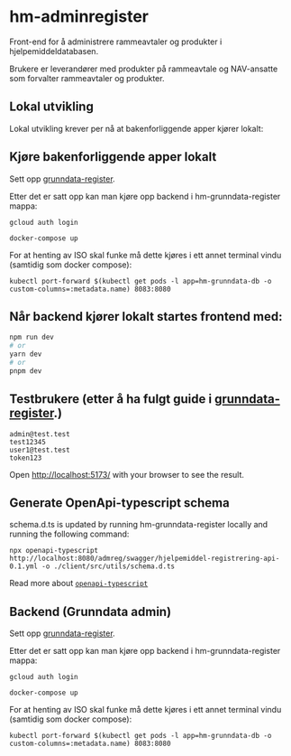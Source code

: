# hm-adminregister

Front-end for å administrere rammeavtaler og produkter i hjelpemiddeldatabasen.

Brukere er leverandører med produkter på rammeavtale og NAV-ansatte som forvalter rammeavtaler og produkter. 

## Lokal utvikling

Lokal utvikling krever per nå at bakenforliggende apper kjører lokalt: 

## Kjøre bakenforliggende apper lokalt

Sett opp [grunndata-register](https://github.com/navikt/hm-grunndata-register).

Etter det er satt opp kan man kjøre opp backend i hm-grunndata-register mappa:

```
gcloud auth login

docker-compose up
```

For at henting av ISO skal funke må dette kjøres i ett annet terminal vindu (samtidig som docker compose):

```
kubectl port-forward $(kubectl get pods -l app=hm-grunndata-db -o custom-columns=:metadata.name) 8083:8080
```

## Når backend kjører lokalt startes frontend med:

```bash
npm run dev
# or
yarn dev
# or
pnpm dev
```

## Testbrukere (etter å ha fulgt guide i  [grunndata-register](https://github.com/navikt/hm-grunndata-register).)

 ```
admin@test.test
test12345
user1@test.test
token123
 ```

Open [http://localhost:5173/](http://localhost:5173/) with your browser to see the result.

## Generate OpenApi-typescript schema

schema.d.ts is updated by running hm-grunndata-register locally and running the following command:

```
npx openapi-typescript http://localhost:8080/admreg/swagger/hjelpemiddel-registrering-api-0.1.yml -o ./client/src/utils/schema.d.ts
```

Read more about [`openapi-typescript`](https://www.npmjs.com/package/openapi-typescript?activeTab=readme)

## Backend (Grunndata admin)

Sett opp [grunndata-register](https://github.com/navikt/hm-grunndata-register).

Etter det er satt opp kan man kjøre opp backend i hm-grunndata-register mappa:

```
gcloud auth login

docker-compose up
```

For at henting av ISO skal funke må dette kjøres i ett annet terminal vindu (samtidig som docker compose):

```
kubectl port-forward $(kubectl get pods -l app=hm-grunndata-db -o custom-columns=:metadata.name) 8083:8080
```
